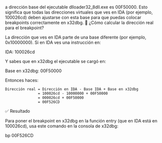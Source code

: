 a dirección base del ejecutable dlloader32_8dll.exe es 00F50000. Esto significa que todas las direcciones virtuales que ves en IDA (por ejemplo, 100026cd) deben ajustarse con esta base para que puedas colocar breakpoints correctamente en x32dbg.
🧠 ¿Cómo calcular la dirección real para el breakpoint?

La dirección que ves en IDA parte de una base diferente (por ejemplo, 0x10000000). Si en IDA ves una instrucción en:

IDA: 100026cd

Y sabes que en x32dbg el ejecutable se cargó en:

Base en x32dbg: 00F50000

Entonces haces:
```
Dirección real = Dirección en IDA - Base IDA + Base en x32dbg
               = 100026cd - 10000000 + 00F50000
               = 000026cd + 00F50000
               = 00F526CD
```

✅ Resultado

Para poner el breakpoint en x32dbg en la función entry (que en IDA está en 100026cd), usa este comando en la consola de x32dbg:

bp 00F526CD

